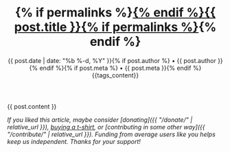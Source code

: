 <div class="post">

<header class="post-header">
<h1 class="post-title">{% if permalinks %}<a href="{{ post.url | relative_url }}">{% endif %}{{ post.title }}{% if permalinks %}</a>{% endif %}</h1>
<p class="post-meta">{{ post.date | date: "%b %-d, %Y" }}{% if post.author %} • {{ post.author }}{% endif %}{% if post.meta %} • {{ post.meta }}{% endif %} {{tags_content}}</p>
</header>

<article class="post-content">
{{ post.content }}

*If you liked this article, maybe consider [donating]({{ "/donate/" | relative_url }}), [buying a t-shirt](https://namecoin.creator-spring.com/), or [contributing in some other way]({{ "/contribute/" | relative_url }}). Funding from average users like you helps keep us independent. Thanks for your support!*
</article>

</div>
